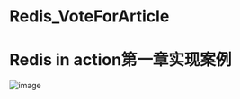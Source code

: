 # Redis_VoteForArticle

# Redis in action第一章实现案例

![image](https://user-images.githubusercontent.com/59275596/149155184-d5b51d78-41d6-4c15-9b1f-96ebfae4d792.png)
